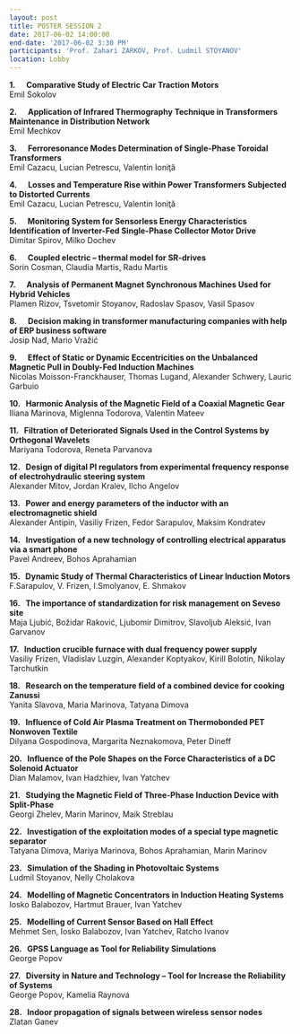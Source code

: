 ```yaml
---
layout: post
title: POSTER SESSION 2
date: 2017-06-02 14:00:00
end-date: '2017-06-02 3:30 PM'
participants: 'Prof. Zahari ZARKOV, Prof. Ludmil STOYANOV'
location: Lobby
---
```



**1. &nbsp; &nbsp;&nbsp; Comparative Study of Electric Car Traction Motors**
<br>Emil Sokolov

**2. &nbsp; &nbsp;&nbsp; Application of Infrared Thermography Technique in Transformers Maintenance in Distribution Network**
<br>Emil Mechkov

**3. &nbsp; &nbsp;&nbsp; Ferroresonance Modes Determination of Single-Phase Toroidal Transformers**
<br>Emil Cazacu, Lucian Petrescu, Valentin Ioniţă

**4. &nbsp; &nbsp;&nbsp; Losses and Temperature Rise within Power Transformers Subjected to Distorted Currents**
<br>Emil Cazacu, Lucian Petrescu, Valentin Ioniţă

**5. &nbsp; &nbsp;&nbsp; Monitoring System for Sensorless Energy Characteristics Identification of Inverter-Fed Single-Phase Collector Motor Drive**
<br>Dimitar Spirov, Milko Dochev

**6. &nbsp; &nbsp;&nbsp; Coupled electric – thermal model for SR-drives**
<br>Sorin Cosman, Claudia Martis, Radu Martis

**7. &nbsp; &nbsp;&nbsp; Analysis of Permanent Magnet Synchronous Machines Used for Hybrid Vehicles**
<br>Plamen Rizov, Tsvetomir Stoyanov, Radoslav Spasov, Vasil Spasov

**8. &nbsp; &nbsp;&nbsp; Decision making in transformer manufacturing companies with help of ERP business software**
<br>Josip Nađ, Mario Vražić

**9. &nbsp; &nbsp;&nbsp; Effect of Static or Dynamic Eccentricities on the Unbalanced Magnetic Pull in Doubly-Fed Induction Machines**
<br>Nicolas Moisson-Franckhauser, Thomas Lugand, Alexander Schwery, Lauric Garbuio

**10. &nbsp; Harmonic Analysis of the Magnetic Field of a Coaxial Magnetic Gear**
<br>Iliana Marinova, Miglenna Todorova, Valentin Mateev

**11. &nbsp; Filtration of Deteriorated Signals Used in the Control Systems by Orthogonal Wavelets**
<br>Mariyana Todorova, Reneta Parvanova

**12. &nbsp; Design of digital PI regulators from experimental frequency response of electrohydraulic steering system**
<br>Alexander Mitov, Jordan Kralev, Ilcho Angelov

**13. &nbsp; Power and energy parameters of the inductor with an electromagnetic shield**
<br>Alexander Antipin, Vasiliy Frizen, Fedor Sarapulov, Maksim Kondratev

**14. &nbsp; Investigation of a new technology of controlling electrical apparatus via a smart phone**
<br>Pavel Andreev, Bohos Aprahamian

**15. &nbsp; Dynamic Study of Thermal Characteristics of Linear Induction Motors**
<br>F.Sarapulov, V. Frizen, I.Smolyanov, E. Shmakov

**16. &nbsp; The importance of standardization for risk management on Seveso site**
<br>Maja Ljubić, Božidar Raković, Ljubomir Dimitrov, Slavoljub Aleksić, Ivan Garvanov

**17. &nbsp; Induction crucible furnace with dual frequency power supply**
<br>Vasiliy Frizen, Vladislav Luzgin, Alexander Koptyakov, Kirill Bolotin, Nikolay Tarchutkin

**18. &nbsp; Research on the temperature field of a combined device for cooking Zanussi**
<br>Yanita Slavova, Maria Marinova, Tatyana Dimova

**19. &nbsp; Influence of Cold Air Plasma Treatment on Thermobonded PET Nonwoven Textile**
<br>Dilyana Gospodinova, Margarita Neznakomova, Peter Dineff

**20. &nbsp; Influence of the Pole Shapes on the Force Characteristics of a DC Solenoid Actuator**
<br>Dian Malamov, Ivan Hadzhiev, Ivan Yatchev

**21. &nbsp; Studying the Magnetic Field of Three-Phase Induction Device with Split-Phase**
<br>Georgi Zhelev, Marin Marinov, Maik Streblau

**22. &nbsp; Investigation of the exploitation modes of a special type magnetic separator**
<br>Tatyana Dimova, Mariya Marinova, Bohos Aprahamian, Marin Marinov

**23. &nbsp; Simulation of the Shading in Photovoltaic Systems**
<br>Ludmil Stoyanov, Nelly Cholakova

**24. &nbsp; Modelling of Magnetic Concentrators in Induction Heating Systems**
<br>Iosko Balabozov, Hartmut Brauer, Ivan Yatchev

**25. &nbsp; Modelling of Current Sensor Based on Hall Effect**
<br>Mehmet Sen, Iosko Balabozov, Ivan Yatchev, Ratcho Ivanov

**26. &nbsp; GPSS Language as Tool for Reliability Simulations**
<br>George Popov

**27. &nbsp; Diversity in Nature and Technology – Tool for Increase the Reliability of Systems**
<br>George Popov, Kamelia Raynova

**28. &nbsp; Indoor propagation of signals between wireless sensor nodes**
<br>Zlatan Ganev
